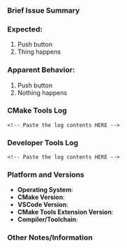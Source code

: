 <!-- Thanks for your contribution! To make things easier, please fill out the template below. -->

<!-- If you have a question/suggestion/issue that doesn't fit this template,
feel free to delete the template and write any free text. -->

<!-- Please delete any unused sections. -->

### Brief Issue Summary

<!-- Put a short free-form summary here. -->

### Expected:

<!-- For behavioral issues and feature requests/enhancements, use a list of
steps to describe the problem or suggested behavior. For example: -->

1. Push button
2. Thing happens

### Apparent Behavior:

<!-- For behavioral issues, describe what is _actually_ happening. -->

<!-- For requests/enhancements, delete this section. -->

<!-- Example: -->

1. Push button
2. Nothing happens

### CMake Tools Log

<!-- For apparent bugs, place the contents of the CMake/Build output panel here. -->

```
<!-- Paste the log contents HERE -->
```

### Developer Tools Log

<!-- For apparent bugs, place the contents of the developer tools console here. -->

```
<!-- Paste the log contents HERE -->
```

### Platform and Versions

<!-- For issues, fill out the following. Otherwise delete this section. -->

- **Operating System**: <!-- Windows, Ubuntu, Fedora, macOS, etc. -->
- **CMake Version**: <!-- 3.7.3-rc, 2.8.12, etc. -->
- **VSCode Version**: <!-- 1.16.0, 1.17.2, etc. -->
- **CMake Tools Extension Version**: <!-- 0.10.2, etc. -->
- **Compiler/Toolchain**: <!-- Visual C++ 2017, GCC 5.3, etc. -->

### Other Notes/Information

<!-- Write whatever you feel is relevant -->
